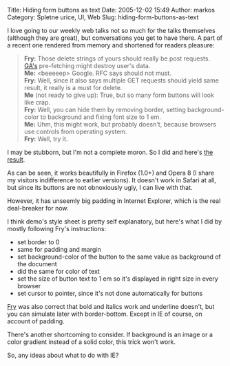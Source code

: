 Title: Hiding form buttons as text
Date: 2005-12-02 15:49
Author: markos
Category: Spletne urice, UI, Web
Slug: hiding-form-buttons-as-text

I love going to our weekly web talks not so much for the talks
themselves (although they are great), but conversations you get to have
there. A part of a recent one rendered from memory and shortened for
readers pleasure:

> **Fry:** Those delete strings of yours should really be post requests.
> [GA's](http://webaccelerator.google.com/ "Link to web accelerator that shouldn't be used")
> pre-fetching might destroy user's data.  
>  **Me:** \<beeeeep\> Google. RFC says should not must.  
>  **Fry:** Well, since it also says multiple GET requests should yield
> same result, it really is a must for delete.  
>  **Me** (not ready to give up): True, but so many form buttons will
> look like crap.  
>  **Fry:** Well, you can hide them by removing border, setting
> background-color to background and fixing font size to 1 em.  
>  **Me:** Uhm, this might work, but probably doesn't, because browsers
> use controls from operating system.  
>  **Fry:** Well, try it.

I may be stubborn, but I'm not a complete moron. So I did and here's
[the result](http://markos.gaivo.net/examples/hidebutton.html "Demo").

As can be seen, it works beautifully in Firefox (1.0+) and Opera 8 (I
share my visitors indifference to earlier versions). It doesn't work in
Safari at all, but since its buttons are not obnoxiously ugly, I can
live with that.

However, it has unseemly big padding in Internet Explorer, which is the
real deal-breaker for now.

I think demo's style sheet is pretty self explanatory, but here's what I
did by mostly following Fry's instructions:

-   set border to 0
-   same for padding and margin
-   set background-color of the button to the same value as background
    of the document
-   did the same for color of text
-   set the size of button text to 1 em so it's displayed in right size
    in every browser
-   set cursor to pointer, since it's not done automatically for buttons

[Fry](http://www.friedcellcollective.net/ "Fry's web home") was also
correct that bold and italics work and underline doesn't, but you can
simulate later with border-bottom. Except in IE of course, on account of
padding.

There's another shortcoming to consider. If background is an image or a
color gradient instead of a solid color, this trick won't work.

So, any ideas about what to do with IE?

